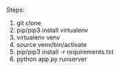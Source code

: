 Steps:

1. git clone
2. pip/pip3 install virtualenv
3. virtualenv venv
4. source venv/bin/activate
5. pip/pip3 install -r requirements.txt
6. python app.py runserver
